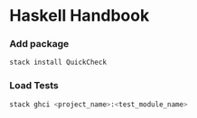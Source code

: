 # Haskell Handbook

### Add package
```bash
stack install QuickCheck
```

### Load Tests
```bash
stack ghci <project_name>:<test_module_name>
```